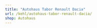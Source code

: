 ```yaml
---
title: "Autohaus Tabor Renault Dacia"
url: /kehl/autohaus-tabor-renault-dacia/
shop: Autohaus
---
```

